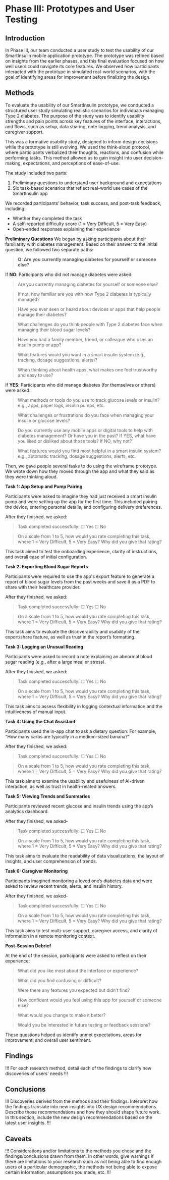 # Phase III: Prototypes and User Testing

## Introduction

In Phase III, our team conducted a user study to test the usability of our SmartInsulin mobile application prototype. The prototype was refined based on insights from the earlier phases, and this final evaluation focused on how well users could navigate its core features. We observed how participants interacted with the prototype in simulated real-world scenarios, with the goal of identifying areas for improvement before finalizing the design.

## Methods

To evaluate the usability of our SmartInsulin prototype, we conducted a structured user study simulating realistic scenarios for individuals managing Type 2 diabetes. The purpose of the study was to identify usability strengths and pain points across key features of the interface, interactions, and flows, such as setup, data sharing, note logging, trend analysis, and caregiver support.

This was a formative usability study, designed to inform design decisions while the prototype is still evolving. We used the think-aloud protocol, where participants verbalized their thoughts, reactions, and confusion while performing tasks. This method allowed us to gain insight into user decision-making, expectations, and perceptions of ease-of-use.

The study included two parts:

1. Preliminary questions to understand user background and expectations
2. Six task-based scenarios that reflect real-world use cases of the SmartInsulin app

We recorded participants’ behavior, task success, and post-task feedback, including:
- Whether they completed the task
- A self-reported difficulty score (1 = Very Difficult, 5 = Very Easy)
- Open-ended responses explaining their experience

**Preliminary Questions**
We began by asking participants about their familiarity with diabetes management. Based on their answer to the initial question, we followed two separate paths:

> **Q: Are you currently managing diabetes for yourself or someone else?**

If **NO**:
Participants who did not manage diabetes were asked:

> Are you currently managing diabetes for yourself or someone else?

> If not, how familiar are you with how Type 2 diabetes is typically managed?

> Have you ever seen or heard about devices or apps that help people manage their diabetes?

> What challenges do you think people with Type 2 diabetes face when managing their blood sugar levels?

> Have you had a family member, friend, or colleague who uses an insulin pump or app?

> What features would you want in a smart insulin system (e.g., tracking, dosage suggestions, alerts)?

> When thinking about health apps, what makes one feel trustworthy and easy to use?


If **YES**:
Participants who did manage diabetes (for themselves or others) were asked:

> What methods or tools do you use to track glucose levels or insulin? e.g., apps, paper logs, insulin pumps, etc.

> What challenges or frustrations do you face when managing your insulin or glucose levels?

> Do you currently use any mobile apps or digital tools to help with diabetes management? Or have you in the past? If YES, what have you liked or disliked about those tools? If NO, why not?

> What features would you find most helpful in a smart insulin system? e.g., automatic tracking, dosage suggestions, alerts, etc.

Then, we gave people several tasks to do using the wireframe prototype. We wrote down how they moved through the app and what they said as they were thinking aloud.

**Task 1: App Setup and Pump Pairing**

Participants were asked to imagine they had just received a smart insulin pump and were setting up the app for the first time. This included pairing the device, entering personal details, and configuring delivery preferences.

After they finished, we asked:

> Task completed successfully: ☐ Yes ☐ No

> On a scale from 1 to 5, how would you rate completing this task, where 1 = Very Difficult, 5 = Very Easy?  Why did you give that rating?


This task aimed to test the onboarding experience, clarity of instructions, and overall ease of initial configuration.

**Task 2: Exporting Blood Sugar Reports**

Participants were required to use the app's export feature to generate a report of blood sugar levels from the past weeks and save it as a PDF to share with their healthcare provider.

After they finished, we asked: 

> Task completed successfully: ☐ Yes ☐ No

>On a scale from 1 to 5, how would you rate completing this task, where 1 = Very Difficult, 5 = Very Easy?  Why did you give that rating?


This task aims to evaluate the discoverability and usability of the export/share feature, as well as trust in the report’s formatting.

**Task 3: Logging an Unusual Reading**

Participants were asked to record a note explaining an abnormal blood sugar reading (e.g., after a large meal or stress).

After they finished, we asked: 

> Task completed successfully: ☐ Yes ☐ No

> On a scale from 1 to 5, how would you rate completing this task, where 1 = Very Difficult, 5 = Very Easy?  Why did you give that rating?

This task aims to assess flexibility in logging contextual information and the intuitiveness of manual input.

**Task 4: Using the Chat Assistant**

Participants used the in-app chat to ask a dietary question: For example, "How many carbs are typically in a medium-sized banana?"

After they finished, we asked: 

> Task completed successfully: ☐ Yes ☐ No

> On a scale from 1 to 5, how would you rate completing this task, where 1 = Very Difficult, 5 = Very Easy?  Why did you give that rating?

This task aims to examine the usability and usefulness of AI-driven interaction, as well as trust in health-related answers.

**Task 5: Viewing Trends and Summaries**

Participants reviewed recent glucose and insulin trends using the app’s analytics dashboard.

After they finished, we asked-

> Task completed successfully: ☐ Yes ☐ No

> On a scale from 1 to 5, how would you rate completing this task, where 1 = Very Difficult, 5 = Very Easy?  Why did you give that rating?

This task aims to evaluate the readability of data visualizations, the layout of insights, and user comprehension of trends.

**Task 6: Caregiver Monitoring**

Participants imagined monitoring a loved one’s diabetes data and were asked to review recent trends, alerts, and insulin history.

After they finished, we asked- 

> Task completed successfully: ☐ Yes ☐ No

>On a scale from 1 to 5, how would you rate completing this task, where 1 = Very Difficult, 5 = Very Easy?  Why did you give that rating?

This task aims to test multi-user support, caregiver access, and clarity of information in a remote monitoring context.

**Post-Session Debrief**

At the end of the session, participants were asked to reflect on their experience:

> What did you like most about the interface or experience?

> What did you find confusing or difficult?

> Were there any features you expected but didn’t find?

> How confident would you feel using this app for yourself or someone else?

> What would you change to make it better?

> Would you be interested in future testing or feedback sessions?

These questions helped us identify unmet expectations, areas for improvement, and overall user sentiment.



## Findings

!!! For each research method, detail each of the findings to clarify new discoveries of users' needs !!!

## Conclusions

!!! Discoveries derived from the methods and their findings. Interpret how the findings translate into new insights into UX design recommendations. Describe those recommendations and how they should shape future work. In this section, include the new design recommendations based on the latest user insights. !!!

## Caveats

!!! Considerations and/or limitations to the methods you chose and the findings/conclusions drawn from them. In other words, give warnings if there are limitations to your research such as not being able to find enough users of a particular demographic, the methods not being able to expose certain information, assumptions you made, etc. !!!
